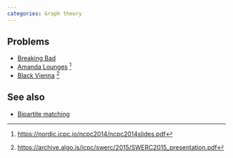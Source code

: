 ```yaml
---
categories: Graph theory
---
```


## Problems
- [Breaking Bad](https://open.kattis.com/problems/breakingbad)
- [Amanda Lounges](https://open.kattis.com/problems/amanda) [^1]
- [Black Vienna](https://archive.algo.is/icpc/swerc/2015/problemset.pdf) [^2]

## See also
- [Bipartite matching]()


[^1]: <https://nordic.icpc.io/ncpc2014/ncpc2014slides.pdf>
[^2]: <https://archive.algo.is/icpc/swerc/2015/SWERC2015_presentation.pdf>
